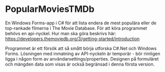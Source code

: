 # PopularMoviesTMDb
En Windows Forms-app i C# för att lista endera de mest populära eller de top-rankade filmerna i The Movie Database.
För att köra programmet behövs en api-nyckel. Hur man ska göra beskrivs här: 
https://developers.themoviedb.org/3/getting-started/introduction

Programmet är ett försök att så smått börja utforska C#.Net och Windows Forms. Lösningen med inmatning av API-nyckeln
är temporär - bör rimligen ligga i någon form av användarsettings/properties. Designen på formuläret och mängden data 
som visas är också begränsad i denna första version.
